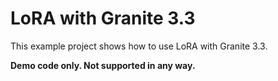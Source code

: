 # LoRA with Granite 3.3

This example project shows how to use LoRA with Granite 3.3. 

**Demo code only. Not supported in any way.**
